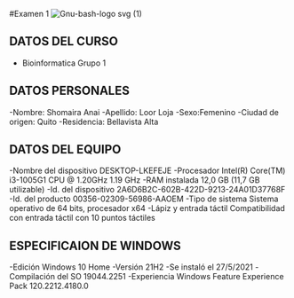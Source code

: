 #Examen 1 
![Gnu-bash-logo svg (1)](https://user-images.githubusercontent.com/117690592/203671465-32990a71-9a31-483d-b8b2-9e464bd99d77.png)

## DATOS DEL CURSO 
- Bioinformatica  Grupo 1 
## DATOS PERSONALES
-Nombre: Shomaira Anai
-Apellido: Loor Loja 
-Sexo:Femenino
-Ciudad de origen: Quito 
-Residencia: Bellavista Alta
## DATOS DEL EQUIPO
-Nombre del dispositivo	DESKTOP-LKEFEJE
-Procesador	Intel(R) Core(TM) i3-1005G1 CPU @ 1.20GHz   1.19 GHz
-RAM instalada	12,0 GB (11,7 GB utilizable)
-Id. del dispositivo	2A6D6B2C-602B-422D-9213-24A01D37768F
-Id. del producto	00356-02309-56986-AAOEM
-Tipo de sistema	Sistema operativo de 64 bits, procesador x64
-Lápiz y entrada táctil	Compatibilidad con entrada táctil con 10 puntos táctiles
## ESPECIFICAION DE WINDOWS

-Edición	Windows 10 Home
-Versión	21H2
-Se instaló el	‎27/‎5/‎2021
-Compilación del SO	19044.2251
-Experiencia	Windows Feature Experience Pack 120.2212.4180.0
